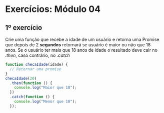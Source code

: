# Exercícios: Módulo 04

## 1º exercício

Crie uma função que recebe a idade de um usuário e retorna uma Promise que depois de 2
**segundos** retornará se usuário é maior ou não que 18 anos. Se o usuário ter mais que 18 anos de
idade o resultado deve cair no _.then_, caso contrário, no _.catch_

```js
function checaIdade(idade) {
  // Retornar uma promise
}
checaIdade(20)
  .then(function () {
    console.log("Maior que 18");
  })
  .catch(function () {
    console.log("Menor que 18");
  });
```

